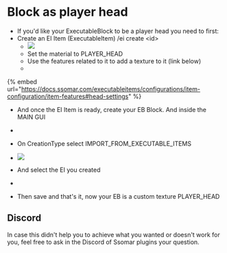 # Block as player head

* If you'd like your ExecutableBlock to be a player head you need to first:
* Create an EI Item (ExecutableItem) /ei create \<id>
  * ![](<../../..//static/img/image (346).png>)
  * Set the material to PLAYER\_HEAD
  * Use the features related to it to add a texture to it (link below)
  *

      

\{% embed url="https://docs.ssomar.com/executableitems/configurations/item-configuration/item-features#head-settings" %\}

* And once the EI Item is ready, create your EB Block. And inside the MAIN GUI
* 
* On CreationType select IMPORT\_FROM\_EXECUTABLE\_ITEMS
* ![](<../../..//static/img/image (365).png>)
* And select the EI you created
*

    
* Then save and that's it, now your EB is a custom texture PLAYER\_HEAD

## Discord

In case this didn't help you to achieve what you wanted or doesn't work for you, feel free to ask in the Discord of Ssomar plugins your question.
